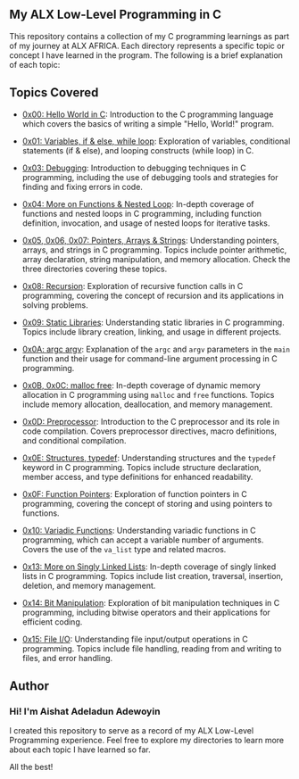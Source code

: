 ## My ALX Low-Level Programming in C

This repository contains a collection of my C programming learnings as part of my journey at ALX AFRICA. Each directory represents a specific topic or concept I have learned in the program. The following is a brief explanation of each topic:

## Topics Covered

- [0x00: Hello World in C](./0x00-hello_world/): Introduction to the C programming language which covers the basics of writing a simple "Hello, World!" program.

- [0x01: Variables, if & else, while loop](./0x01-variables_if_else_while/): Exploration of variables, conditional statements (if & else), and looping constructs (while loop) in C.

- [0x03: Debugging](./0x03-debugging/): Introduction to debugging techniques in C programming, including the use of debugging tools and strategies for finding and fixing errors in code.

- [0x04: More on Functions & Nested Loop](./0x04-more_functions_nested_loops/): In-depth coverage of functions and nested loops in C programming, including function definition, invocation, and usage of nested loops for iterative tasks.

- [0x05, 0x06, 0x07: Pointers, Arrays & Strings](./0x05-pointers_arrays_strings): Understanding pointers, arrays, and strings in C programming. Topics include pointer arithmetic, array declaration, string manipulation, and memory allocation. Check the three directories covering these topics.

- [0x08: Recursion](./0x08-recursion/): Exploration of recursive function calls in C programming, covering the concept of recursion and its applications in solving problems.

- [0x09: Static Libraries](./0x09-static_libraries/): Understanding static libraries in C programming. Topics include library creation, linking, and usage in different projects.

- [0x0A: argc argv](./0x0A-argc_argv/): Explanation of the `argc` and `argv` parameters in the `main` function and their usage for command-line argument processing in C programming.

- [0x0B, 0x0C: malloc free](./0x0B-malloc_free/): In-depth coverage of dynamic memory allocation in C programming using `malloc` and `free` functions. Topics include memory allocation, deallocation, and memory management.

- [0x0D: Preprocessor](./0x0D-preprocessor/): Introduction to the C preprocessor and its role in code compilation. Covers preprocessor directives, macro definitions, and conditional compilation.

- [0x0E: Structures, typedef](./0x0E-structures_typedef/): Understanding structures and the `typedef` keyword in C programming. Topics include structure declaration, member access, and type definitions for enhanced readability.

- [0x0F: Function Pointers](./0x0F-function_pointers/): Exploration of function pointers in C programming, covering the concept of storing and using pointers to functions.

- [0x10: Variadic Functions](./0x10-variadic_functions/): Understanding variadic functions in C programming, which can accept a variable number of arguments. Covers the use of the `va_list` type and related macros.

- [0x13: More on Singly Linked Lists](./0x13-more_singly_linked_lists/): In-depth coverage of singly linked lists in C programming. Topics include list creation, traversal, insertion, deletion, and memory management.

- [0x14: Bit Manipulation](./0x14-bit_manipulation/): Exploration of bit manipulation techniques in C programming, including bitwise operators and their applications for efficient coding.

- [0x15: File I/O](./0x15-file_io/): Understanding file input/output operations in C programming. Topics include file handling, reading from and writing to files, and error handling.

## Author
### Hi! I'm Aishat Adeladun Adewoyin
I created this repository to serve as a record of my ALX Low-Level Programming experience. Feel free to explore my directories to learn more about each topic I have learned so far.

All the best!
